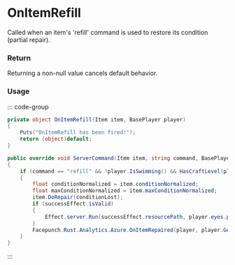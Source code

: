 # OnItemRefill
<Badge type="info" text="Item"/>[<Badge type="danger" text="Carbon Compatible"/>](https://github.com/CarbonCommunity/Carbon)[<Badge type="warning" text="Oxide Compatible"/>](https://github.com/OxideMod/Oxide.Rust)
Called when an item's 'refill' command is used to restore its condition (partial repair).

### Return
Returning a non-null value cancels default behavior.

### Usage
::: code-group
```csharp [Example]
private object OnItemRefill(Item item, BasePlayer player)
{
	Puts("OnItemRefill has been fired!");
	return (object)default;
}
```
```csharp [Source — Assembly-CSharp @ ItemModRepair]
public override void ServerCommand(Item item, string command, BasePlayer player)
{
	if (command == "refill" && !player.IsSwimming() && HasCraftLevel(player) && !(item.conditionNormalized >= 1f))
	{
		float conditionNormalized = item.conditionNormalized;
		float maxConditionNormalized = item.maxConditionNormalized;
		item.DoRepair(conditionLost);
		if (successEffect.isValid)
		{
			Effect.server.Run(successEffect.resourcePath, player.eyes.position);
		}
		Facepunch.Rust.Analytics.Azure.OnItemRepaired(player, player.GetCachedCraftLevelWorkbench(), item, conditionNormalized, maxConditionNormalized);
	}
}

```
:::
